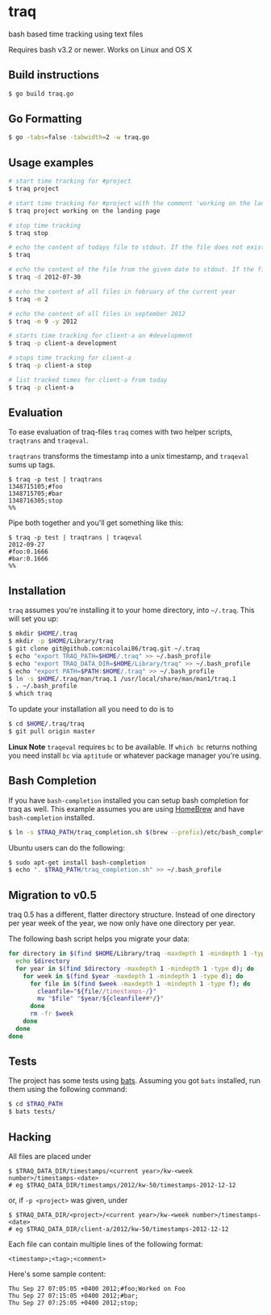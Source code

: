 # traq

bash based time tracking using text files

Requires bash v3.2 or newer. Works on Linux and OS X

## Build instructions

``` bash
$ go build traq.go
```

## Go Formatting

``` bash
$ go -tabs=false -tabwidth=2 -w traq.go
```

## Usage examples

``` bash
# start time tracking for #project
$ traq project

# start time tracking for #project with the comment 'working on the landing page'
$ traq project working on the landing page

# stop time tracking
$ traq stop

# echo the content of todays file to stdout. If the file does not exist, nothing is echoed.
$ traq

# echo the content of the file from the given date to stdout. If the file does not exist, nothing is echoed.
$ traq -d 2012-07-30

# echo the content of all files in february of the current year
$ traq -m 2

# echo the content of all files in september 2012
$ traq -m 9 -y 2012

# starts time tracking for client-a on #development
$ traq -p client-a development

# stops time tracking for client-a
$ traq -p client-a stop

# list tracked times for client-a from today
$ traq -p client-a
```

## Evaluation

To ease evaluation of traq-files `traq` comes with two helper scripts, `traqtrans` and `traqeval`.

`traqtrans` transforms the timestamp into a unix timestamp,
and `traqeval` sums up tags.

    $ traq -p test | traqtrans
    1348715105;#foo
    1348715705;#bar
    1348716305;stop
    %%

Pipe both together and you'll get something like this:

    $ traq -p test | traqtrans | traqeval
    2012-09-27
    #foo:0.1666
    #bar:0.1666
    %%


## Installation

`traq` assumes you're installing it to your home directory, into `~/.traq`. This will set you up:

``` bash
$ mkdir $HOME/.traq
$ mkdir -p $HOME/Library/traq
$ git clone git@github.com:nicolai86/traq.git ~/.traq
$ echo "export TRAQ_PATH=$HOME/.traq" >> ~/.bash_profile
$ echo "export TRAQ_DATA_DIR=$HOME/Library/traq" >> ~/.bash_profile
$ echo "export PATH=$PATH:$HOME/.traq" >> ~/.bash_profile
$ ln -s $HOME/.traq/man/traq.1 /usr/local/share/man/man1/traq.1
$ . ~/.bash_profile
$ which traq
```

To update your installation all you need to do is to

``` bash
$ cd $HOME/.traq/traq
$ git pull origin master
```

**Linux Note** `traqeval` requires `bc` to be available. If `which bc` returns nothing you need install `bc` via `aptitude` or whatever package manager you're using.

## Bash Completion

If you have `bash-completion` installed you can setup bash completion for traq as well. This example assumes you are using [HomeBrew][1] and have `bash-completion` installed.

``` bash
$ ln -s $TRAQ_PATH/traq_completion.sh $(brew --prefix)/etc/bash_completion.d/traq
```

Ubuntu users can do the following:

``` bash
$ sudo apt-get install bash-completion
$ echo ". $TRAQ_PATH/traq_completion.sh" >> ~/.bash_profile
```

## Migration to v0.5

traq 0.5 has a different, flatter directory structure. Instead of one directory per year week of the year,
we now only have one directory per year.

The following bash script helps you migrate your data:

```bash
for directory in $(find $HOME/Library/traq -maxdepth 1 -mindepth 1 -type d); do
  echo $directory
  for year in $(find $directory -maxdepth 1 -mindepth 1 -type d); do
    for week in $(find $year -maxdepth 1 -mindepth 1 -type d); do
      for file in $(find $week -maxdepth 1 -mindepth 1 -type f); do
        cleanfile="${file//timestamps-/}"
        mv "$file" "$year/${cleanfile##*/}"
      done
      rm -fr $week
    done
  done
done
```

## Tests

The project has some tests using [bats](https://github.com/sstephenson/bats). Assuming you got `bats` installed, run them using the following command:

``` bash
$ cd $TRAQ_PATH
$ bats tests/
```

## Hacking

All files are placed under

    $ $TRAQ_DATA_DIR/timestamps/<current year>/kw-<week number>/timestamps-<date>
    # eg $TRAQ_DATA_DIR/timestamps/2012/kw-50/timestamps-2012-12-12

or, if `-p <project>` was given, under

    $ $TRAQ_DATA_DIR/<project>/<current year>/kw-<week number>/timestamps-<date>
    # eg $TRAQ_DATA_DIR/client-a/2012/kw-50/timestamps-2012-12-12

Each file can contain multiple lines of the following format:


    <timestamp>;<tag>;<comment>


Here's some sample content:

    Thu Sep 27 07:05:05 +0400 2012;#foo;Worked on Foo
    Thu Sep 27 07:15:05 +0400 2012;#bar;
    Thu Sep 27 07:25:05 +0400 2012;stop;

[1]:http://mxcl.github.com/homebrew/